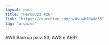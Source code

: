 ```yaml
---
layout: post
title: "HeroBuzz #26"
link: "https://ckarchive.com/b/0vuwh9h48o35"
tag: "arquivo"
---
```

AWS Backup para S3, AWS e AEB?